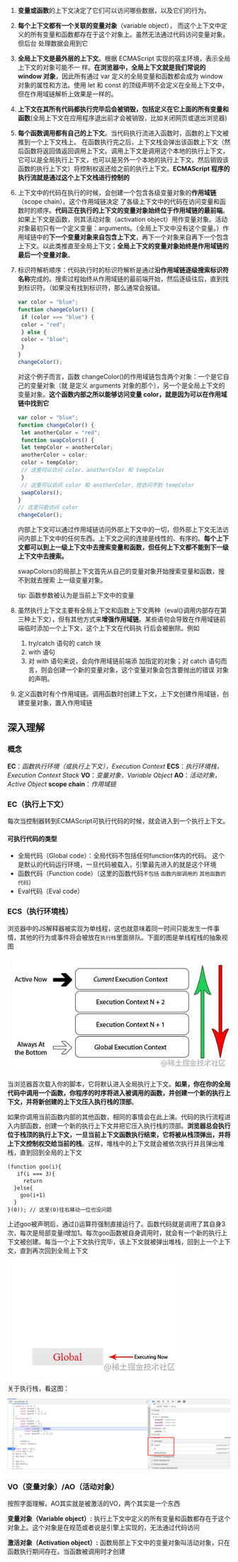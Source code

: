 1. **变量或函数**的上下文决定了它们可以访问哪些数据，以及它们的行为。

2. **每个上下文都有一个关联的变量对象**（variable object）， 而这个上下文中定义的所有变量和函数都存在于这个对象上。虽然无法通过代码访问变量对象，但后台 处理数据会用到它

3. **全局上下文是最外层的上下文**。根据 ECMAScript 实现的宿主环境，表示全局上下文的对象可能不一 样。**在浏览器中，全局上下文就是我们常说的 window 对象**，因此所有通过 var 定义的全局变量和函数都会成为 window 对象的属性和方法。使用 let 和 const 的顶级声明不会定义在全局上下文中，但在作用域链解析上效果是一样的。

4. **上下文在其所有代码都执行完毕后会被销毁，包括定义在它上面的所有变量和函数**(全局上下文在应用程序退出前才会被销毁，比如关闭网页或退出浏览器)

5. **每个函数调用都有自己的上下文**。当代码执行流进入函数时，函数的上下文被推到一个上下文栈上。 在函数执行完之后，上下文栈会弹出该函数上下文（然后函数将返回值返回调用上下文。调用上下文是调用这个本地的执行上下文，它可以是全局执行上下文，也可以是另外一个本地的执行上下文。然后销毁该函数的执行上下文）将控制权返还给之前的执行上下文。**ECMAScript 程序的执行流就是通过这个上下文栈进行控制的**

6. 上下文中的代码在执行的时候，会创建一个包含各级变量对象的**作用域链**（scope chain）。这个作用域链决定 了各级上下文中的代码在访问变量和函数时的顺序。**代码正在执行的上下文的变量对象始终位于作用域链的最前端**。如果上下文是函数，则其活动对象（activation object）用作变量对象。活动对象最初只有一个定义变量：arguments。（全局上下文中没有这个变量。）作用域链中的**下一个变量对象来自包含上下文**，再下一个对象来自再下一个包含上下文。以此类推直至全局上下文；**全局上下文的变量对象始终是作用域链的最后一个变量对象**。

7. 标识符解析顺序：代码执行时的标识符解析是通过**沿作用域链逐级搜索标识符名称**完成的。搜索过程始终从作用域链的最前端开始，然后逐级往后，直到找到标识符。（如果没有找到标识符，那么通常会报错。

   ```js
   var color = "blue"; 
   function changeColor() { 
    if (color === "blue") { 
    color = "red"; 
    } else { 
    color = "blue"; 
    } 
   } 
   changeColor();
   ```

   对这个例子而言，函数 changeColor()的作用域链包含两个对象：一个是它自己的变量对象（就 是定义 arguments 对象的那个），另一个是全局上下文的变量对象。**这个函数内部之所以能够访问变量 color，就是因为可以在作用域链中找到它**

   ```js
   var color = "blue"; 
   function changeColor() { 
    let anotherColor = "red"; 
    function swapColors() { 
    let tempColor = anotherColor; 
    anotherColor = color; 
    color = tempColor; 
    // 这里可以访问 color、anotherColor 和 tempColor 
    } 
    // 这里可以访问 color 和 anotherColor，但访问不到 tempColor 
    swapColors(); 
   } 
   // 这里只能访问 color 
   changeColor(); 
   ```

   内部上下文可以通过作用域链访问外部上下文中的一切，但外部上下文无法访问内部上下文中的任何东西。上下文之间的连接是线性的、有序的。**每个上下文都可以到上一级上下文中去搜索变量和函数，但任何上下文都不能到下一级上下文中去搜索。**

   swapColors()的局部上下文首先从自己的变量对象开始搜索变量和函数，搜不到就去搜索 上一级变量对象。

   tip: 函数参数被认为是当前上下文中的变量

8. 虽然执行上下文主要有全局上下文和函数上下文两种（eval()调用内部存在第三种上下文），但有其他方式来**增强作用域链**。某些语句会导致在作用域链前端临时添加一个上下文，这个上下文在代码执 行后会被删除。例如

   1. try/catch 语句的 catch 块
   2. with 语句
   3. 对 with 语句来说，会向作用域链前端添 加指定的对象；对 catch 语句而言，则会创建一个新的变量对象，这个变量对象会包含要抛出的错误 对象的声明。

9. 定义函数时有个作用域链。调用函数时创建上下文，上下文创建作用域链，创建变量对象，置入作用域链

## 深入理解

### 概念

**EC**：*函数执行环境（或执行上下文），Execution Context*
**ECS**：*执行环境栈，Execution Context Stack*
**VO**：*变量对象，Variable Object*
**AO**：*活动对象，Active Object*
**scope chain**：*作用域链*

### EC（执行上下文）

每次当控制器转到ECMAScript可执行代码的时候，就会进入到一个执行上下文。

#### 可执行代码的类型

- 全局代码（Global code）：全局代码不包括任何function体内的代码。 这个是默认的代码运行环境，一旦代码被载入，引擎最先进入的就是这个环境
- 函数代码（Function code）（这里的函数代码`不包括` `函数内部调用的` `其他函数的代码`）
- Eval代码（Eval code）

### ECS（执行环境栈）

浏览器中的JS解释器被实现为单线程，这也就意味着同一时间只能发生一件事情，其他的行为或事件将会被放在`执行栈`里面排队。下面的图是单线程栈的抽象视图

![img](assets/162414069e36ed2btplv-t2oaga2asx-zoom-in-crop-mark1304000.webp)

当浏览器首次载入你的脚本，它将默认进入全局执行上下文。**如果，你在你的全局代码中调用一个函数，你程序的时序将进入被调用的函数，并创建一个新的执行上下文，并将新创建的上下文压入执行栈的顶部**。

如果你调用当前函数内部的其他函数，相同的事情会在此上演。代码的执行流程进入内部函数，创建一个新的执行上下文并把它压入执行栈的顶部。**浏览器总会执行位于栈顶的执行上下文，一旦当前上下文函数执行结束，它将被从栈顶弹出，并将上下文控制权交给当前的栈**。这样，堆栈中的上下文就会被依次执行并且弹出堆栈，直到回到全局的上下文

```
(function goo(i){
   if(i === 3){
     return
  }else{
    goo(i+1)
  }
}(0)); // 这里(0)往右移动一位也没问题
```

上述goo被声明后，通过()运算符强制直接运行了。函数代码就是调用了其自身3次，每次是局部变量i增加1。每次goo函数被自身调用时，就会有一个新的执行上下文被创建。每当一个上下文执行完毕，该上下文就被弹出堆栈，回到上一个上下文，直到再次回到全局上下文

![img](assets/162414069e64fc8ftplv-t2oaga2asx-zoom-in-crop-mark1304000.webp)

关于执行栈，看这图：

![image-20220531231929330](assets/image-20220531231929330.png)

### VO（变量对象）/AO（活动对象）

按照字面理解，AO其实就是被激活的VO，两个其实是一个东西

**变量对象（Variable object）:** 执行上下文中定义的所有变量和函数都存在于这个对象上。这个对象是在规范或者说是引擎上实现的，无法通过代码访问

**激活对象（Activation object）:** 函数局部上下文中的变量对象叫活动对象，只在函数执行期间存在。当函数被调用时才创建

